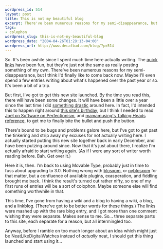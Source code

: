 ```yaml
--- 
wordpress_id: 514
layout: post
title: This is not my beautiful blog
excerpt: There've been numerous reasons for my semi-disappearance, but I think I'd finally like to come back now.
tags: 
- colophon
wordpress_slug: this-is-not-my-beautiful-blog
wordpress_date: "2004-04-26T01:28:13-04:00"
wordpress_url: http://www.decafbad.com/blog/?p=514
---
```

So.  It's been awhile since I spent much time here actually writing.  The [quick links][links] have been fun, but they're just not the same as really posting something of my own.  There've been numerous reasons for my semi-disappearance, but I think I'd finally like to come back now.  Maybe I'll even spend a few entries writing about what's happened over the past year or so.  It's been a bit of a trip.

But first, I've got to get this new site launched.  By the time you read this, there will have been some changes.  It will have been a little over a year since the last time I did [something drastic][drastic] around here.  In fact, I'd intended this to happen right around [this site's birthday][birthday], but I think I needed to read [Joel on Software on Perfectionism][perfectionism], and [mamamusing's Talking Heads reference][talkingheads], to get me to finally bite the bullet and push the button.

There's bound to be bugs and problems galore here, but I've got to get past the tinkering and strip away my excuses for not actually writing here.  I actually started putting this new site together back in early December, and have been putzing around since.  Now that it's just about there, I realize I'm actually afraid to start writing again.  (As if I were any sort of writer worth reading before.  Bah.  Get over it.)

Here it is, then.  I'm back to using Movable Type, probably just in time to fuss about upgrading to 3.0.  Nothing wrong with [blosxom][blosxom], or [pyblosxom][pyblosxom] for that matter, but a confluence of available plugins, exasperation, and fiddling brought me back.  I think the result's turned out rather nifty, so one of my first runs of entries will be a sort of colophon.  Maybe someone else will find something worthwhile in that.  

This time, I've gone from having a wiki and a blog to having a wiki, a blog, and a linkblog.  (There've got to be better words for these things.)  The links were mashed up with the rare blog entry, and I got more than one comment wishing they were separate.  Makes sense to me.  So...  three separate parts to this site, each separate for a reason, but all intermingled too.

Anyway, before I ramble on too much longer about an idea which might just be NeatLikeDigitalWatches instead of *actually* neat, I should get this thing launched and start using it...

[links]: /links/
[drastic]: http://www.decafbad.com/blog/tech/colophon/oooooa.html
[birthday]: http://www.decafbad.com/blog/tech/old/ooooab.html
[perfectionism]: http://www.joelonsoftware.com/items/2004/04/22.html
[talkingheads]: http://mamamusings.net/archives/2004/04/23/you_may_ask_yourself_how_did_i_get_here.php
[blosxom]: http://www.blosxom.com/
[pyblosxom]: http://roughingit.subtlehints.net/pyblosxom/
